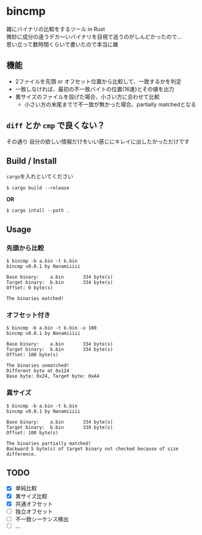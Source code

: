 # bincmp
雑にバイナリの比較をするツール in Rust  
微妙に成分の違うデカ～いバイナリを目視で追うのがしんどかったので…  
思い立って数時間くらいで書いたので本当に雑

## 機能
- 2ファイルを先頭 or オフセット位置から比較して、一致するかを判定  
- 一致しなければ、最初の不一致バイトの位置(16進)とその値を出力
- 異サイズのファイルを投げた場合、小さい方に合わせて比較
  - 小さい方の末尾までで不一致が無かった場合、partially matchedとなる

## `diff` とか `cmp` で良くない？
その通り
自分の欲しい情報だけをいい感じにキレイに出したかっただけです

## Build / Install
`cargo`を入れといてください
```
$ cargo build --release
```
**OR**
```
$ cargo intall --path .
```
## Usage
### 先頭から比較
```
$ bincmp -b a.bin -t b.bin
bincmp v0.0.1 by Nanamiiiii

Base binary:    a.bin       334 byte(s)
Target binary:  b.bin       334 byte(s)
Offset: 0 byte(s)

The binaries matched!
```
### オフセット付き
```
$ bincmp -b a.bin -t b.bin -o 100
bincmp v0.0.1 by Nanamiiiii

Base binary:    a.bin       334 byte(s)
Target binary:  b.bin       334 byte(s)
Offset: 100 byte(s)

The binaries unmatched!
Different byte at 0x124
Base byte: 0x24, Target byte: 0xA4
```

### 異サイズ
```
$ bincmp -b a.bin -t b.bin
bincmp v0.0.1 by Nanamiiiii

Base binary:    a.bin       334 byte(s)
Target binary:  b.bin       339 byte(s)
Offset: 100 byte(s)

The binaries partially matched!
Backward 5 byte(s) of target binary not checked because of size difference.
```

## TODO
- [x] 単純比較
- [x] 異サイズ比較
- [x] 共通オフセット
- [ ] 独立オフセット
- [ ] 不一致シーケンス検出
- [ ] ...